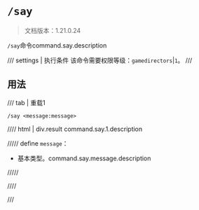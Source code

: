 # `/say`

> 文档版本：1.21.0.24

`/say`命令command.say.description

/// settings | 执行条件
该命令需要权限等级：`gamedirectors`|`1`。
///

## 用法

/// tab | 重载1
```mcfunction
/say <message:message>
```

//// html | div.result
command.say.1.description

///// define
`message`：<!-- md:samp message -->

- 基本类型。command.say.message.description


/////

////

///
